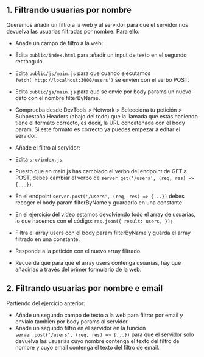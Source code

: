 ## 1. Filtrando usuarias por nombre

Queremos añadir un filtro a la web y al servidor para que el servidor nos devuelva las usuarias filtradas por nombre. Para ello:

- Añade un campo de filtro a la web:
- Edita `public/index.html` para añadir un input de texto en el segundo rectángulo.
- Edita `public/js/main.js` para que cuando ejecutamos `fetch('http://localhost:3000/users')` se envíen con el verbo POST.
- Edita `public/js/main.js` para que se envíe por body params un nuevo dato con el nombre filterByName.
- Comprueba desde DevTools > Network > Selecciona tu petición > Subpestaña Headers (abajo del todo) que la llamada que estás haciendo tiene el formato correcto, es decir, la URL concatenada con el body param. Si este formato es correcto ya puedes empezar a editar el servidor.
- Añade el filtro al servidor:
- Edita `src/index.js`.
- Puesto que en main.js has cambiado el verbo del endpoint de GET a POST, debes cambiar el verbo de `server.get('/users', (req, res) => {...})`.
- En el endpoint `server.post('/users', (req, res) => {...})` debes recoger el body param filterByName y guardarlo en una constante.
- En el ejercicio del vídeo estamos devolviendo todo el array de usuarias, lo que hacemos con el código:
`res.json({
result: users,
});`

- Filtra el array users con el body param filterByName y guarda el array filtrado en una constante.
- Responde a la petición con el nuevo array filtrado.
- Recuerda que para que el array users contenga usuarias, hay que añadirlas a través del primer formulario de la web.

## 2. Filtrando usuarias por nombre e email

Partiendo del ejercicio anterior:

- Añade un segundo campo de texto a la web para filtrar por email y envíalo también por body params al servidor.
- Añade un segundo filtro en el servidor en la función `server.post('/users', (req, res) => {...})` para que el servidor solo devuelva las usuarias cuyo nombre contenga el texto del filtro de nombre y cuyo email contenga el texto del filtro de email.
